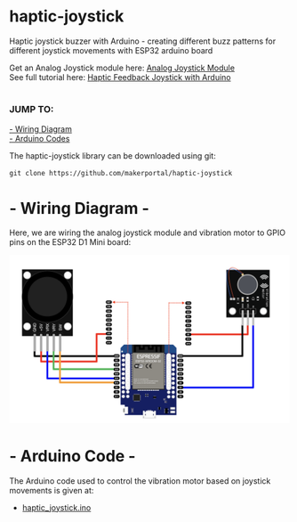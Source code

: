# haptic-joystick
Haptic joystick buzzer with Arduino - creating different buzz patterns for different joystick movements with ESP32 arduino board

Get an Analog Joystick module here: [Analog Joystick Module](https://makersportal.com/shop/mini-gps-module-atgm336h-antenna) <br>
See full tutorial here: [Haptic Feedback Joystick with Arduino](https://makersportal.com/blog/haptic-feedback-joystick-with-arduino) <br>

# 
### JUMP TO:
<a href="#wiring">- Wiring Diagram</a><br>
<a href="#arduino">- Arduino Codes</a><br>

The haptic-joystick library can be downloaded using git:

    git clone https://github.com/makerportal/haptic-joystick

<a id="wiring"></a>
# - Wiring Diagram -
Here, we are wiring the analog joystick module and vibration motor to GPIO pins on the ESP32 D1 Mini board:

![Haptic Joystick + ESP32 wiring](/images/wiring_diagram.png)


<a id="arduino"></a>
# - Arduino Code -
The Arduino code used to control the vibration motor based on joystick movements is given at:

- [haptic_joystick.ino](haptic_joystick.ino)
